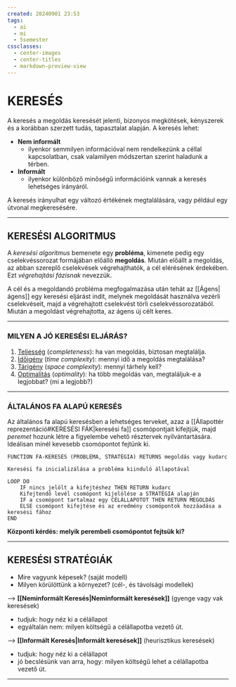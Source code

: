 ```yaml
---
created: 20240901 23:53
tags:
  - ai
  - mi
  - 5semester
cssclasses:
  - center-images
  - center-titles
  - markdown-preview-view
---
```


# KERESÉS

A keresés a megoldás keresését jelenti, bizonyos megkötések, kényszerek és a korábban szerzett tudás, tapasztalat alapján.
A keresés lehet:

- **Nem informált**
	- ilyenkor semmilyen információval nem rendelkezünk a céllal kapcsolatban, csak valamilyen módszertan szerint haladunk a térben.
- **Informált**
	- ilyenkor különböző minőségű információink vannak a keresés lehetséges irányáról.

A keresés irányulhat egy változó értékének megtalálására, vagy például egy útvonal megkeresésére.

---
## **KERESÉSI ALGORITMUS**

A *keresési algoritmus* bemenete egy **probléma**, kimenete pedig egy cselekvéssorozat formájában előálló **megoldás**. Miután előállt a megoldás, az abban szereplő cselekvések végrehajthatók, a cél elérésének érdekében. Ezt *végrehajtási fázisnak* nevezzük.

A cél és a megoldandó probléma megfogalmazása után tehát az [[Ágens|ágens]] egy keresési eljárást indít, melynek megoldását használva vezérli cselekvéseit, majd a végrehajtott cselekvést törli cselekvéssorozatából. Miután a megoldást végrehajtotta, az ágens új célt keres.

---
### MILYEN A JÓ KERESÉSI ELJÁRÁS?

1. <u>Teljesség</u> (*completeness*): ha van megoldás, biztosan megtalálja.
2. <u>Időigény</u> (*time complexity*): mennyi idő a megoldás megtalálása?
3. <u>Tárigény</u> (*space complexity*): mennyi tárhely kell?
4. <u>Optimalitás</u> (*optimality*): ha több megoldás van, megtaláljuk-e a legjobbat? (mi a legjobb?)

---
### ÁLTALÁNOS FA ALAPÚ KERESÉS

Az általános fa alapú keresésben a lehetséges terveket, azaz a [[Állapottér reprezentáció#KERESÉSI FÁK|keresési fa]] csomópontjait kifejtjük, majd *peremet* hozunk létre a figyelembe vehető résztervek nyilvántartására. Ideálisan minél kevesebb csomópontot fejtünk ki.

```
FUNCTION FA-KERESÉS (PROBLÉMA, STRATÉGIA) RETURNS megoldás vagy kudarc

Keresési fa inicializálása a probléma kiinduló állapotával

LOOP DO
	IF nincs jelölt a kifejtéshez THEN RETURN kudarc
	Kifejtendő levél csomópont kijelölése a STRATÉGIA alapján
	IF a csomópont tartalmaz egy CÉLÁLLAPOTOT THEN RETURN MEGOLDÁS
	ELSE csomópont kifejtése és az eredmény csomópontok hozzáadása a keresési fához
END
```

**Központi kérdés: melyik perembeli csomópontot fejtsük ki?**

---
## KERESÉSI STRATÉGIÁK

- Mire vagyunk képesek? (saját modell)
- Milyen körülöttünk a környezet? (cél-, és távolsági modellek)

--> **[[Neminformált Keresés|Neminformált keresések]]** (gyenge vagy vak keresések)
- tudjuk: hogy néz ki a célállapot
- egyáltalán nem: milyen költségű a célállapotba vezető út.

--> **[[Informált Keresés|Informált keresések]]** (heurisztikus keresések)
- tudjuk: hogy néz ki a célállapot
- jó becslésünk van arra, hogy: milyen költségű lehet a célállapotba vezető út.

---
